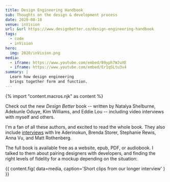 ```yaml
---
title: Design Engineering Handbook
sub: Thoughts on the design & development process
date: 2020-08-18
venue: inVision
url: &url https://www.designbetter.co/design-engineering-handbook
tags:
  - code
  - inVision
hero:
  img: 2020/inVision.png
media:
  - iframe: https://www.youtube.com/embed/B9yph7WJuXE
  - iframe: https://www.youtube.com/embed/Er1qSLtu3v4
summary: |
  Learn how design engineering
  brings together form and function.
---
```


{% import "content.macros.njk" as content %}

Check out the new *Design Better* book --
written by Natalya Shelburne, Adekunle Oduye, Kim Williams, and Eddie Lou --
including video interviews with myself and others.

I'm a fan of all these authors,
and excited to read the whole book.
They also include [interviews][] with
Ire Aderinokun, Brenda Storer, Stephanie Rewis,
Anna Vu, and Matt Rothenberg.

[interviews]: https://www.youtube.com/playlist?list=PLeWHfyz6lrQWTBtkU6kbxXTjgJ3ltQZId

The full book is available free
as a website, epub, PDF, or audiobook.
I talked to them about pairing designers with developers,
and finding the right levels of fidelity for a mockup
depending on the situation:

{{ content.fig(
  data=media,
  caption='Short clips from our longer interview'
) }}

